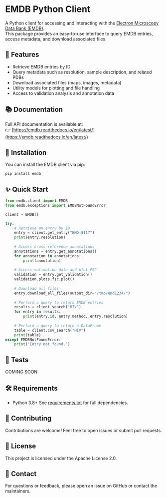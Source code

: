# EMDB Python Client

A Python client for accessing and interacting with the [Electron Microscopy Data Bank (EMDB)](https://www.ebi.ac.uk/emdb/).  
This package provides an easy-to-use interface to query EMDB entries, access metadata, and download associated files.

## 🚀 Features
- Retrieve EMDB entries by ID
- Query metadata such as resolution, sample description, and related PDBs
- Download associated files (maps, images, metadata)
- Utility models for plotting and file handling
- Access to validation analysis and annotation data

## 📚 Documentation
Full API documentation is available at:  
👉 [https://emdb.readthedocs.io/en/latest/](https://emdb.readthedocs.io/en/latest/)

## 🔧 Installation
You can install the EMDB client via pip:

```bash
pip install emdb
```

## ✨ Quick Start
```python
from emdb.client import EMDB
from emdb.exceptions import EMDBNotFoundError

client = EMDB()

try:
    # Retrieve an entry by ID
    entry = client.get_entry("EMD-8117")
    print(entry.resolution)
    
    # Access cross-reference annotations
    annotations = entry.get_annotations()
    for annotation in annotations:
        print(annotation)
    
    # Access validation data and plot FSC
    validation = entry.get_validation()
    validation.plots.fsc.plot()
    
    # Download all files
    entry.download_all_files(output_dir="/tmp/emd1234/")
    
    # Perform a query to return EMDB entries
    results = client.search("HIV")
    for entry in results:
        print(entry.id, entry.method, entry.resolution)
    
    # Perform a query to return a DataFrame
    table = client.csv_search("HIV")
    print(table)
except EMDBNotFoundError:
    print("Entry not found.")
```

## 🧪 Tests
COMING SOON

## 🛠 Requirements
- Python 3.8+
See [requirements.txt](requirements.txt) for full dependencies.

## 🤝 Contributing
Contributions are welcome!
Feel free to open issues or submit pull requests.

## 📄 License
This project is licensed under the Apache License 2.0.

## 📧 Contact
For questions or feedback, please open an issue on GitHub or contact the maintainers.

